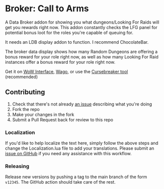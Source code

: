 Broker: Call to Arms
====================

A Data Broker addon for showing you what dungeons/Looking For Raids will get you rewards right now. This addon constantly checks the LFG panel for potential bonus loot for the roles you're capable of queuing for.

It needs an LDB display addon to function. I recommend ChocolateBar.

The broker data display shows how many Random Dungeons are offering a bonus reward for your role right now, as well as how many Looking For Raid instances offer a bonus reward for your role right now.

Get it on [WoW Interface](https://wowinterface.com/downloads/info25623-BrokerCalltoArms), [Wago](https://addons.wago.io/addons/broker-call-to-arms), or use the [Cursebreaker tool](https://github.com/AcidWeb/CurseBreaker) (recommended)

## Contributing

1. Check that there's not already [an issue](https://github.com/icbat/broker-call-to-arms/issues) describing what you're doing
1. Fork the repo
1. Make your changes in the fork
1. Submit a Pull Request back for review to this repo

### Localization

If you'd like to help localize the text here, simply follow the above steps and change the Localization.lua file to add your translations. Please submit an [issue on GitHub](https://github.com/icbat/broker-call-to-arms/issues) if you need any assistance with this workflow.

### Releasing

Release new versions by pushing a tag to the main branch of the form `v12345`. The GitHub action should take care of the rest. 
